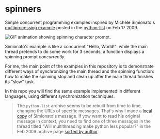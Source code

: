 # spinners

Simple concurrent programming examples inspired by Michele Simionato's 
[multiprocessing example](https://standupdev.github.io/spinners/) posted in the
[python-list](https://mail.python.org/pipermail/python-list/2009-February/author.html) on Feb 17 2009.

![GIF animation showing spinning character prompt.][spinner]

[spinner]: https://standupdev.github.io/spinners/spinner-50ms.gif "GIF screen capture"


Simionato's example is like a concurrent "Hello, World!": while the main thread pretends to do some work for 3 seconds, a function displays a spinning prompt
<i>concurrently</i>.

For me, the main point of the examples in this repository is to demonstrate different ways of synchronizing the main thread and the spinning function: how to make the spinning stop and clean up after the main thread finishes its "slow" task.

In this repo you will find the same example implemented in different languages,  using different synchronization techniques.

> The `python-list` archive seems to be rebuilt from time to time, changing
> the URLs of specific messages.
> That's why I made a [local copy](https://standupdev.github.io/spinners/) of Simionato's message. 
> If yow want to read his original message in context, 
> you need to find one of three messages in the thread titled
> "Will multithreading make python less popular?"
> in the Feb 2009 archive page [sorted by author](https://mail.python.org/pipermail/python-list/2009-February/author.html).


